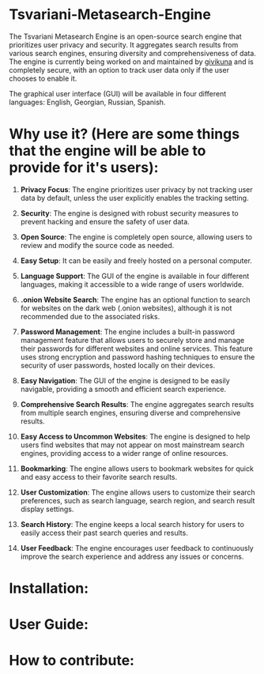 # Tsvariani-Metasearch-Engine
The Tsvariani Metasearch Engine is an open-source search engine that prioritizes user privacy and security. It aggregates search results from various search engines, ensuring diversity and comprehensiveness of data. The engine is currently being worked on and maintained by [givikuna](https://github.com/givikuna) and is completely secure, with an option to track user data only if the user chooses to enable it.

The graphical user interface (GUI) will be available in four different languages: English, Georgian, Russian, Spanish.

# Why use it? (Here are some things that the engine will be able to provide for it's users):

1. **Privacy Focus**: The engine prioritizes user privacy by not tracking user data by default, unless the user explicitly enables the tracking setting.

2. **Security**: The engine is designed with robust security measures to prevent hacking and ensure the safety of user data.

3. **Open Source**: The engine is completely open source, allowing users to review and modify the source code as needed.

4. **Easy Setup**: It can be easily and freely hosted on a personal computer.

5. **Language Support**: The GUI of the engine is available in four different languages, making it accessible to a wide range of users worldwide.

6. **.onion Website Search**: The engine has an optional function to search for websites on the dark web (.onion websites), although it is not recommended due to the associated risks.

7. **Password Management**: The engine includes a built-in password management feature that allows users to securely store and manage their passwords for different websites and online services. This feature uses strong encryption and password hashing techniques to ensure the security of user passwords, hosted locally on their devices.

8. **Easy Navigation**: The GUI of the engine is designed to be easily navigable, providing a smooth and efficient search experience.

9. **Comprehensive Search Results**: The engine aggregates search results from multiple search engines, ensuring diverse and comprehensive results.

10. **Easy Access to Uncommon Websites**: The engine is designed to help users find websites that may not appear on most mainstream search engines, providing access to a wider range of online resources.

11. **Bookmarking**: The engine allows users to bookmark websites for quick and easy access to their favorite search results.

12. **User Customization**: The engine allows users to customize their search preferences, such as search language, search region, and search result display settings.

13. **Search History**: The engine keeps a local search history for users to easily access their past search queries and results.

14. **User Feedback**: The engine encourages user feedback to continuously improve the search experience and address any issues or concerns.

# Installation:

# User Guide:

# How to contribute:

